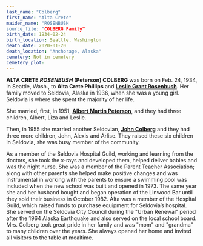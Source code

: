 ```yaml
---
last_name: "Colberg"
first_name: "Alta Crete"
maiden_name: "ROSENBUSH
source_file: "COLBERG Family"
birth_date: 1934-02-24
birth_location: Seattle, Washington
death_date: 2020-01-20
death_location: "Anchorage, Alaska"
cemetery: Not in cemetery
cemetery_plot: 
---
```

**ALTA CRETE *ROSENBUSH* (Peterson) COLBERG** was born on Feb. 24, 1934, in Seattle,
Wash., to **Alta Crete Phillips** and [**Leslie Grant Rosenbush**](./Rosenbush_Leslie_Grant.md). Her
family moved to Seldovia, Alaska in 1936, when she was a young girl.
Seldovia is where she spent the majority of her life. 

She married,
first, in 1951, [**Albert Martin Peterson**](./Peterson_Martin.md), and they had three children,
Albert, Liza and Leslie. 

Then, in 1955 she married another Seldovian,
[**John Colberg**](./Colberg_John.md) and they had three more children, John, Alexis and
Arlise. They raised these six children in Seldovia, she was busy member
of the community. 

As a member of the Seldovia Hospital Guild, working
and learning from the doctors, she took the x-rays and developed them,
helped deliver babies and was the night nurse. She was a member of the
Parent Teacher Association; along with other parents she helped make
positive changes and was instrumental in working with the parents to
ensure a swimming pool was included when the new school was built and
opened in 1973. The same year she and her husband bought and began
operation of the Linwood Bar until they sold their business in October
1982. Alta was a member of the Hospital Guild, which raised funds to
purchase equipment for Seldovia’s hospital. She served on the Seldovia
City Council during the "Urban Renewal" period after the 1964 Alaska
Earthquake and also served on the local school board. Mrs. Colberg took
great pride in her family and was "mom" and "grandma" to many children
over the years. She always opened her home and invited all visitors to
the table at mealtime.
